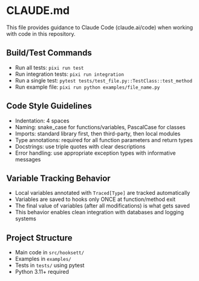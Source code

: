 # CLAUDE.md

This file provides guidance to Claude Code (claude.ai/code) when working with code in this repository.

## Build/Test Commands
- Run all tests: `pixi run test`
- Run integration tests: `pixi run integration`
- Run a single test: `pytest tests/test_file.py::TestClass::test_method`
- Run example file: `pixi run python examples/file_name.py`

## Code Style Guidelines
- Indentation: 4 spaces
- Naming: snake_case for functions/variables, PascalCase for classes
- Imports: standard library first, then third-party, then local modules
- Type annotations: required for all function parameters and return types
- Docstrings: use triple quotes with clear descriptions
- Error handling: use appropriate exception types with informative messages

## Variable Tracking Behavior
- Local variables annotated with `Traced[Type]` are tracked automatically
- Variables are saved to hooks only ONCE at function/method exit
- The final value of variables (after all modifications) is what gets saved
- This behavior enables clean integration with databases and logging systems

## Project Structure
- Main code in `src/hooksett/`
- Examples in `examples/`
- Tests in `tests/` using pytest
- Python 3.11+ required
